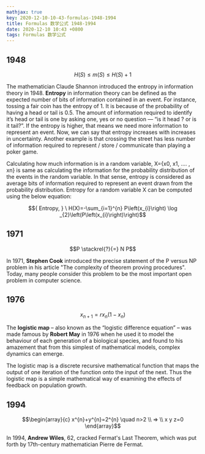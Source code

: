 ```yaml
---
mathjax: true
key: 2020-12-10-10-43-formulas-1948-1994
title: Formulas 数学公式 1948-1994
date: 2020-12-10 10:43 +0800
tags: Formulas 数学公式
---
```


## 1948

$$H(S) \leqslant m(S) \leqslant H(S) + 1$$

The mathematician Claude Shannon introduced the entropy in information theory in 1948. **Entropy** in information theory can be defined as the expected number of bits of information contained in an event. For instance, tossing a fair coin has the entropy of 1. It is because of the probability of having a head or tail is 0.5. The amount of information required to identify it’s head or tail is one by asking one, yes or no question — “is it head ? or is it tail?”. If the entropy is higher, that means we need more information to represent an event. Now, we can say that entropy increases with increases in uncertainty. Another example is that crossing the street has less number of information required to represent / store / communicate than playing a poker game.

Calculating how much information is in a random variable, X={x0, x1, …. , xn} is same as calculating the information for the probability distribution of the events in the random variable. In that sense, entropy is considered as average bits of information required to represent an event drawn from the probability distribution. Entropy for a random variable X can be computed using the below equation:

$${ Entropy, } \ H(X)=-\sum_{i=1}^{n} P\left(x_{i}\right) \log _{2}\left(P\left(x_{i}\right)\right)$$

## 1971

$$P \stackrel{?}{=} N P$$

In 1971, **Stephen Cook** introduced the precise statement of the P versus NP problem in his article "The complexity of theorem proving procedures". Today, many people consider this problem to be the most important open problem in computer science.

## 1976

$$x_{n+1}=r x_{n}\left(1-x_{n}\right)$$

 The **logistic map** – also known as the “logistic difference equation” – was made famous by **Robert May** in 1976 when he used it to model the behaviour of each generation of a biological species, and found to his amazement that from this simplest of mathematical models, complex dynamics can emerge.

The logistic map is a discrete recursive mathematical function that maps the output of one iteration of the function onto the input of the next.  Thus the logistic map is a simple mathematical way of examining the effects of feedback on population growth.

## 1994

$$\begin{array}{c}
x^{n}+y^{n}=2^{n} \quad n>2 \\
=> \\
x y z=0
\end{array}$$

In 1994, **Andrew Wiles**, 62, cracked Fermat's Last Theorem, which was put forth by 17th-century mathematician Pierre de Fermat.

<!--more-->
